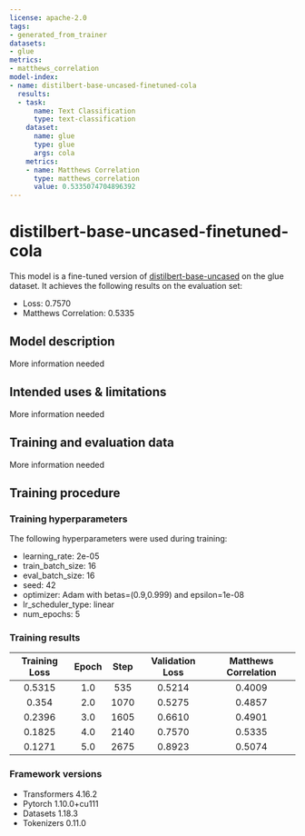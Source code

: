 ```yaml
---
license: apache-2.0
tags:
- generated_from_trainer
datasets:
- glue
metrics:
- matthews_correlation
model-index:
- name: distilbert-base-uncased-finetuned-cola
  results:
  - task:
      name: Text Classification
      type: text-classification
    dataset:
      name: glue
      type: glue
      args: cola
    metrics:
    - name: Matthews Correlation
      type: matthews_correlation
      value: 0.5335074704896392
---
```


<!-- This model card has been generated automatically according to the information the Trainer had access to. You
should probably proofread and complete it, then remove this comment. -->

# distilbert-base-uncased-finetuned-cola

This model is a fine-tuned version of [distilbert-base-uncased](https://huggingface.co/distilbert-base-uncased) on the glue dataset.
It achieves the following results on the evaluation set:
- Loss: 0.7570
- Matthews Correlation: 0.5335

## Model description

More information needed

## Intended uses & limitations

More information needed

## Training and evaluation data

More information needed

## Training procedure

### Training hyperparameters

The following hyperparameters were used during training:
- learning_rate: 2e-05
- train_batch_size: 16
- eval_batch_size: 16
- seed: 42
- optimizer: Adam with betas=(0.9,0.999) and epsilon=1e-08
- lr_scheduler_type: linear
- num_epochs: 5

### Training results

| Training Loss | Epoch | Step | Validation Loss | Matthews Correlation |
|:-------------:|:-----:|:----:|:---------------:|:--------------------:|
| 0.5315        | 1.0   | 535  | 0.5214          | 0.4009               |
| 0.354         | 2.0   | 1070 | 0.5275          | 0.4857               |
| 0.2396        | 3.0   | 1605 | 0.6610          | 0.4901               |
| 0.1825        | 4.0   | 2140 | 0.7570          | 0.5335               |
| 0.1271        | 5.0   | 2675 | 0.8923          | 0.5074               |


### Framework versions

- Transformers 4.16.2
- Pytorch 1.10.0+cu111
- Datasets 1.18.3
- Tokenizers 0.11.0
